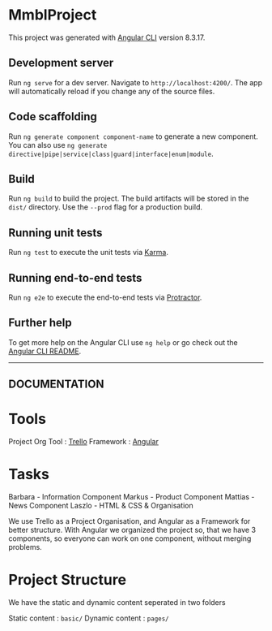 # MmblProject

This project was generated with [Angular CLI](https://github.com/angular/angular-cli) version 8.3.17.

## Development server

Run `ng serve` for a dev server. Navigate to `http://localhost:4200/`. The app will automatically reload if you change any of the source files.

## Code scaffolding

Run `ng generate component component-name` to generate a new component. You can also use `ng generate directive|pipe|service|class|guard|interface|enum|module`.

## Build

Run `ng build` to build the project. The build artifacts will be stored in the `dist/` directory. Use the `--prod` flag for a production build.

## Running unit tests

Run `ng test` to execute the unit tests via [Karma](https://karma-runner.github.io).

## Running end-to-end tests

Run `ng e2e` to execute the end-to-end tests via [Protractor](http://www.protractortest.org/).

## Further help

To get more help on the Angular CLI use `ng help` or go check out the [Angular CLI README](https://github.com/angular/angular-cli/blob/master/README.md).

---

## DOCUMENTATION

# Tools

Project Org Tool : [Trello](https://www.trello.com)
Framework : [Angular](https://angular.io/start)

# Tasks

Barbara - Information Component
Markus - Product Component
Mattias - News Component
Laszlo - HTML & CSS & Organisation

We use Trello as a Project Organisation, and Angular as a Framework for better structure.
With Angular we organized the project so, that we have 3 components, so everyone can work on one component, without merging problems.

# Project Structure

We have the static and dynamic content seperated in two folders

Static content : `basic/`
Dynamic content : `pages/`